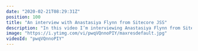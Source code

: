 ```yaml
---
date: "2020-02-21T08:29:31Z"
position: 100
title: "An interview with Anastasiya Flynn from Sitecore JSS"
description: "In this video I’m interviewing Anastasiya Flynn from Sitecore. Anastasiya is a full-stack developer and currently works at Sitecore, a marketing platform with advanced content personalization features, as the Front-End Technical Evangelist. She evangelizes JavaScript, the front-end community, and Sitecore’s JavaScript Services (JSS) SDK, which enables Sitecore to run “headlessly” so that front-end devs can build a single page app presentation layer using Vue, React, React Native, or Angular.\n\nAnastasiya and I discuss how she landed her job at Sitecore, and we dig deeper into some personal history. She shares her inspirational story on how she got to be where she is now in life. Pay attention, this will inspire you :)\n\nIn this video series I interview people that are amazing at their jobs in the tech industry. I try to find out what makes these people shine - how to they deliver such high quality work? What tools and best practices do they recommend?\n\n0:00 introduction \n1:25 About public speaking\r\n2:45 Moving from an agency to a product company\r\n5:22 The direction Sitecore JSS is taking with front-end technology\r\n6:41 What makes Anastasiya a good product avengalist\r\n8:10 How to be successful with JSS without Sitecore specific knowledge.\r\n11:30 About building community and how challenges in life can make you successful. \r\n16:54 Tech gives opportunities to everyone who is able to buy a computer.\r\n19:03 About creativity\r\n21:00 cats! Everybody should own a pet.\r\n21:41 Is there anything you are good at that nobody knows about?\r\n22:20 About being a woman in tech\r\n26:20 If you had a billboard that millions of people could see, what would you write on it?\n\nFollow Anastasiya here:\nhttps://twitter.com/AnastasiyaFlynn\nhttps://codealamode.blog/\nhttps://jss.sitecore.com \n\nFollow me here:\nWebsite: https://timbenniks.nl/\nTwitter: https://twitter.com/timbenniks\nGithub: https://github.com/timbenniks\n\n#sitecorejss #interview"
image: "https://i.ytimg.com/vi/pwqVQnnoPIY/maxresdefault.jpg"
videoId: "pwqVQnnoPIY"
---
```



